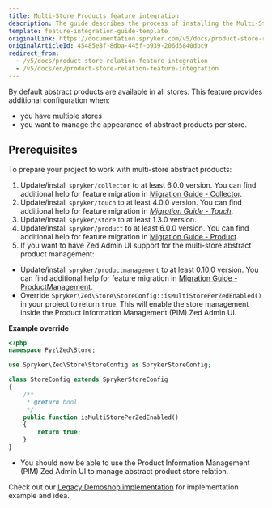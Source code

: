 ```yaml
---
title: Multi-Store Products feature integration
description: The guide describes the process of installing the Multi-Store Products into your project.
template: feature-integration-guide-template
originalLink: https://documentation.spryker.com/v5/docs/product-store-relation-feature-integration
originalArticleId: 45485e8f-8dba-445f-b939-206d5840dbc9
redirect_from:
  - /v5/docs/product-store-relation-feature-integration
  - /v5/docs/en/product-store-relation-feature-integration
---
```


By default abstract products are available in all stores. This feature provides additional configuration when:

* you have multiple stores
* you want to manage the appearance of abstract products per store.

## Prerequisites
To prepare your project to work with multi-store abstract products:

1. Update/install `spryker/collector` to at least 6.0.0 version. You can find additional help for feature migration in [Migration Guide - Collector](/docs/scos/dev/module-migration-guides/{{page.version}}/migration-guide-collector.html).
2. Update/install `spryker/touch` to at least 4.0.0 version. You can find additional help for feature migration in [_Migration Guide - Touch_](/docs/scos/dev/module-migration-guides/{{page.version}}/migration-guide-touch.html).
3. Update/install `spryker/store` to at least 1.3.0 version.
4. Update/install `spryker/product` to at least 6.0.0 version. You can find additional help for feature migration in [Migration Guide - Product](/docs/scos/dev/module-migration-guides/{{page.version}}/migration-guide-product.html).
5. If you want to have Zed Admin UI support for the multi-store abstract product management:
* Update/install `spryker/productmanagement` to at least 0.10.0 version. You can find additional help for feature migration in [Migration Guide - ProductManagement](/docs/scos/dev/module-migration-guides/{{page.version}}/migration-guide-productmanagement.html).
* Override `Spryker\Zed\Store\StoreConfig::isMultiStorePerZedEnabled()` in your project to return `true`. This will enable the store management inside the Product Information Management (PIM) Zed Admin UI.

**Example override**


```php
<?php
namespace Pyz\Zed\Store;

use Spryker\Zed\Store\StoreConfig as SprykerStoreConfig;

class StoreConfig extends SprykerStoreConfig
{
    /**
     * @return bool
     */
    public function isMultiStorePerZedEnabled()
    {
        return true;
    }
}
```

* You should now be able to use the Product Information Management (PIM) Zed Admin UI to manage abstract product store relation.

Check out our [Legacy Demoshop implementation](https://github.com/spryker/demoshop) for implementation example and idea.
 
